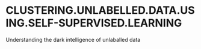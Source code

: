 # CLUSTERING.UNLABELLED.DATA.USING.SELF-SUPERVISED.LEARNING
Understanding the dark intelligence of unlaballed data

